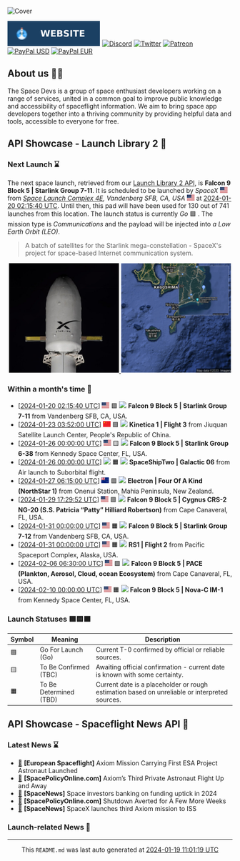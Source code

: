 ![Cover](https://raw.githubusercontent.com/TheSpaceDevs/Tutorials/main/assets/tsd_cover.png)


[![Website](https://raw.githubusercontent.com/TheSpaceDevs/Tutorials/e36b2c250ce7fcd4a801c1ed6cb1f9f9d031696b/assets/badge_tsd_website.svg)](https://thespacedevs.com/)
[![Discord](https://img.shields.io/badge/Discord-%237289DA.svg?style=for-the-badge&logo=discord&logoColor=white)](https://discord.gg/p7ntkNA)
[![Twitter](https://img.shields.io/badge/Twitter-%231DA1F2.svg?style=for-the-badge&logo=Twitter&logoColor=white)](https://twitter.com/TheSpaceDevs)
[![Patreon](https://img.shields.io/badge/Patreon-F96854?style=for-the-badge&logo=patreon&logoColor=white)](https://www.patreon.com/TheSpaceDevs)
[![PayPal USD](https://img.shields.io/badge/PayPal-00457C?style=for-the-badge&logo=paypal&logoColor=white&label=USD)](https://www.paypal.com/donate/?hosted_button_id=UCPX4EL6E9JFA)
[![PayPal EUR](https://img.shields.io/badge/PayPal-00457C?style=for-the-badge&logo=paypal&logoColor=white&label=EUR)](https://www.paypal.com/donate/?hosted_button_id=5S7MGGWJJBHL6)

## About us 🧑‍🚀
The Space Devs is a group of space enthusiast developers working on a range of
services, united in a common goal to improve public knowledge and accessibility
of spaceflight information. We aim to bring space app developers together into a
thriving community by providing helpful data and tools, accessible to everyone
for free.

## API Showcase - Launch Library 2 🚀

### Next Launch ⌛
The next space launch, retrieved from our
<a href="https://thespacedevs.com/llapi">Launch Library 2 API</a>, is
**Falcon 9 Block 5 | Starlink Group 7-11**. It is scheduled to be launched by *SpaceX*
<img width="17" src="https://raw.githubusercontent.com/lipis/flag-icons/main/flags/4x3/us.svg" />
from *<a href="">Space Launch Complex 4E</a>, Vandenberg SFB, CA, USA*
<img width="17" src="https://raw.githubusercontent.com/lipis/flag-icons/main/flags/4x3/us.svg" />
at <a href="https://www.timeanddate.com/worldclock/fixedtime.html?iso=20240120T021540">2024-01-20 02:15:40 UTC</a>.  Until
then, this pad will have been used for 130
out of 741 launches from this location. The launch status is currently
*Go* 🟩 . The mission type is
*Communications* and the payload will be injected
into *a Low Earth Orbit
(LEO)*.
<br>
<blockquote>
  A batch of satellites for the Starlink mega-constellation - SpaceX's project for space-based Internet communication system.
</blockquote>

<p float="left" align="center">
  <a href="https://en.wikipedia.org/wiki/Falcon_9" >
    <img alt="launch-image" width="49%" src="profile/cache/launch_image.png" />
  </a>
  <a href="https://www.google.com/maps?q=34.632,-120.611" >
    <img alt="pad-location" width="49%" src="profile/cache/new_pad_image.png"  />
  </a>
</p>

### Within a month's time 📅
- \[<a href="https://www.timeanddate.com/worldclock/fixedtime.html?iso=20240120T021540">2024-01-20 02:15:40 UTC</a>\]  <img width="17" src="https://raw.githubusercontent.com/lipis/flag-icons/main/flags/4x3/us.svg" /> 🟩  <a href="https://www.google.com/calendar/render?action=TEMPLATE&text=Falcon 9 Block 5 | Starlink Group 7-11&location=Vandenberg SFB, CA, USA&dates=20240120T021540Z%2F20240120T055800Z"><img border="0" width="15" src="https://upload.wikimedia.org/wikipedia/commons/a/a5/Google_Calendar_icon_%282020%29.svg"></a> **Falcon 9 Block 5 | Starlink Group 7-11** from Vandenberg SFB, CA, USA.
- \[<a href="https://www.timeanddate.com/worldclock/fixedtime.html?iso=20240123T035200">2024-01-23 03:52:00 UTC</a>\]  <img width="17" src="https://raw.githubusercontent.com/lipis/flag-icons/main/flags/4x3/cn.svg" /> 🟩  <a href="https://www.google.com/calendar/render?action=TEMPLATE&text=Kinetica 1 | Flight 3&location=Jiuquan Satellite Launch Center, People&#x27;s Republic of China&dates=20240123T035200Z%2F20240123T041600Z"><img border="0" width="15" src="https://upload.wikimedia.org/wikipedia/commons/a/a5/Google_Calendar_icon_%282020%29.svg"></a> **Kinetica 1 | Flight 3** from Jiuquan Satellite Launch Center, People's Republic of China.
- \[<a href="https://www.timeanddate.com/worldclock/fixedtime.html?iso=20240126T000000">2024-01-26 00:00:00 UTC</a>\]  <img width="17" src="https://raw.githubusercontent.com/lipis/flag-icons/main/flags/4x3/us.svg" /> 🟨  <a href="https://www.google.com/calendar/render?action=TEMPLATE&text=Falcon 9 Block 5 | Starlink Group 6-38&location=Kennedy Space Center, FL, USA&dates=20240126T000000Z%2F20240126T000000Z"><img border="0" width="15" src="https://upload.wikimedia.org/wikipedia/commons/a/a5/Google_Calendar_icon_%282020%29.svg"></a> **Falcon 9 Block 5 | Starlink Group 6-38** from Kennedy Space Center, FL, USA.
- \[<a href="https://www.timeanddate.com/worldclock/fixedtime.html?iso=20240126T000000">2024-01-26 00:00:00 UTC</a>\]  <img width="17" src="https://upload.wikimedia.org/wikipedia/commons/e/ef/International_Flag_of_Planet_Earth.svg" /> 🟧  <a href="https://www.google.com/calendar/render?action=TEMPLATE&text=SpaceShipTwo | Galactic 06&location=Air launch to Suborbital flight&dates=20240126T000000Z%2F20240126T000000Z"><img border="0" width="15" src="https://upload.wikimedia.org/wikipedia/commons/a/a5/Google_Calendar_icon_%282020%29.svg"></a> **SpaceShipTwo | Galactic 06** from Air launch to Suborbital flight.
- \[<a href="https://www.timeanddate.com/worldclock/fixedtime.html?iso=20240127T061500">2024-01-27 06:15:00 UTC</a>\]  <img width="17" src="https://raw.githubusercontent.com/lipis/flag-icons/main/flags/4x3/nz.svg" /> 🟩  <a href="https://www.google.com/calendar/render?action=TEMPLATE&text=Electron | Four Of A Kind (NorthStar 1)&location=Onenui Station, Mahia Peninsula, New Zealand&dates=20240127T061500Z%2F20240127T070000Z"><img border="0" width="15" src="https://upload.wikimedia.org/wikipedia/commons/a/a5/Google_Calendar_icon_%282020%29.svg"></a> **Electron | Four Of A Kind (NorthStar 1)** from Onenui Station, Mahia Peninsula, New Zealand.
- \[<a href="https://www.timeanddate.com/worldclock/fixedtime.html?iso=20240129T172952">2024-01-29 17:29:52 UTC</a>\]  <img width="17" src="https://raw.githubusercontent.com/lipis/flag-icons/main/flags/4x3/us.svg" /> 🟩  <a href="https://www.google.com/calendar/render?action=TEMPLATE&text=Falcon 9 Block 5 | Cygnus CRS-2 NG-20 (S.S. Patricia “Patty” Hilliard Robertson)&location=Cape Canaveral, FL, USA&dates=20240129T172952Z%2F20240129T172952Z"><img border="0" width="15" src="https://upload.wikimedia.org/wikipedia/commons/a/a5/Google_Calendar_icon_%282020%29.svg"></a> **Falcon 9 Block 5 | Cygnus CRS-2 NG-20 (S.S. Patricia “Patty” Hilliard Robertson)** from Cape Canaveral, FL, USA.
- \[<a href="https://www.timeanddate.com/worldclock/fixedtime.html?iso=20240131T000000">2024-01-31 00:00:00 UTC</a>\]  <img width="17" src="https://raw.githubusercontent.com/lipis/flag-icons/main/flags/4x3/us.svg" /> 🟧  <a href="https://www.google.com/calendar/render?action=TEMPLATE&text=Falcon 9 Block 5 | Starlink Group 7-12&location=Vandenberg SFB, CA, USA&dates=20240131T000000Z%2F20240131T000000Z"><img border="0" width="15" src="https://upload.wikimedia.org/wikipedia/commons/a/a5/Google_Calendar_icon_%282020%29.svg"></a> **Falcon 9 Block 5 | Starlink Group 7-12** from Vandenberg SFB, CA, USA.
- \[<a href="https://www.timeanddate.com/worldclock/fixedtime.html?iso=20240131T000000">2024-01-31 00:00:00 UTC</a>\]  <img width="17" src="https://raw.githubusercontent.com/lipis/flag-icons/main/flags/4x3/us.svg" /> 🟧  <a href="https://www.google.com/calendar/render?action=TEMPLATE&text=RS1 | Flight 2&location=Pacific Spaceport Complex, Alaska, USA&dates=20240131T000000Z%2F20240131T000000Z"><img border="0" width="15" src="https://upload.wikimedia.org/wikipedia/commons/a/a5/Google_Calendar_icon_%282020%29.svg"></a> **RS1 | Flight 2** from Pacific Spaceport Complex, Alaska, USA.
- \[<a href="https://www.timeanddate.com/worldclock/fixedtime.html?iso=20240206T063000">2024-02-06 06:30:00 UTC</a>\]  <img width="17" src="https://raw.githubusercontent.com/lipis/flag-icons/main/flags/4x3/us.svg" /> 🟩  <a href="https://www.google.com/calendar/render?action=TEMPLATE&text=Falcon 9 Block 5 | PACE (Plankton, Aerosol, Cloud, ocean Ecosystem)&location=Cape Canaveral, FL, USA&dates=20240206T063000Z%2F20240206T063000Z"><img border="0" width="15" src="https://upload.wikimedia.org/wikipedia/commons/a/a5/Google_Calendar_icon_%282020%29.svg"></a> **Falcon 9 Block 5 | PACE (Plankton, Aerosol, Cloud, ocean Ecosystem)** from Cape Canaveral, FL, USA.
- \[<a href="https://www.timeanddate.com/worldclock/fixedtime.html?iso=20240210T000000">2024-02-10 00:00:00 UTC</a>\]  <img width="17" src="https://raw.githubusercontent.com/lipis/flag-icons/main/flags/4x3/us.svg" /> 🟧  <a href="https://www.google.com/calendar/render?action=TEMPLATE&text=Falcon 9 Block 5 | Nova-C IM-1&location=Kennedy Space Center, FL, USA&dates=20240210T000000Z%2F20240210T000000Z"><img border="0" width="15" src="https://upload.wikimedia.org/wikipedia/commons/a/a5/Google_Calendar_icon_%282020%29.svg"></a> **Falcon 9 Block 5 | Nova-C IM-1** from Kennedy Space Center, FL, USA.


### Launch Statuses 🟩🟨🟧
<p align="center">
    <table class="tg">
    <thead>
      <tr>
        <th class="tg-0pky">Symbol</th>
        <th class="tg-0pky">Meaning</th>
        <th class="tg-0pky">Description</th>
      </tr>
    </thead>
    <tbody>
      <tr>
        <td class="tg-0pky">🟩</td>
        <td class="tg-0pky">Go For Launch (Go)</td>
        <td class="tg-0pky">Current T-0 confirmed by official or reliable sources.</td>
      </tr>
      <tr>
        <td class="tg-0pky">🟨</td>
        <td class="tg-0pky">To Be Confirmed (TBC)</td>
        <td class="tg-0pky">Awaiting official confirmation - current date is known with some certainty.</td>
      </tr>
      <tr>
        <td class="tg-0pky">🟧</td>
        <td class="tg-0pky">To Be Determined (TBD)</td>
        <td class="tg-0pky">Current date is a placeholder or rough estimation based on unreliable or interpreted sources.</td>
      </tr>
    </tbody>
    </table>
</p>

## API Showcase - Spaceflight News API 📰

### Latest News ⌛
- <a href="https://europeanspaceflight.com/axiom-mission-carrying-first-esa-project-astronaut-launched/" >🔗</a> **[European Spaceflight]** Axiom Mission Carrying First ESA Project Astronaut Launched
- <a href="https://spacepolicyonline.com/news/axioms-third-private-astronaut-flight-up-and-away/" >🔗</a> **[SpacePolicyOnline.com]** Axiom’s Third Private Astronaut Flight Up and Away
- <a href="https://spacenews.com/space-investors-banking-on-funding-uptick-in-2024/" >🔗</a> **[SpaceNews]** Space investors banking on funding uptick in 2024
- <a href="https://spacepolicyonline.com/news/shutdown-averted-for-a-few-more-weeks/" >🔗</a> **[SpacePolicyOnline.com]** Shutdown Averted for A Few More Weeks
- <a href="https://spacenews.com/spacex-launches-third-axiom-mission-to-iss/" >🔗</a> **[SpaceNews]** SpaceX launches third Axiom mission to ISS


### Launch-related News 🚀



<hr>
  <div align="center">
  This <code>README.md</code> was last auto generated at <a href="https://www.timeanddate.com/worldclock/fixedtime.html?iso=20240119T110119">2024-01-19 11:01:19 UTC</a>
  <br>
  <!-- <a href="https://medium.com/@g.h.garrett" target="_blank">Learn to add space launches to your profile here!</a> -->
</div>